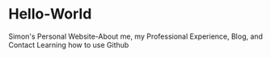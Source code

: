 # Hello-World
Simon's Personal Website-About me, my Professional Experience, Blog, and Contact 
Learning how to use Github 
